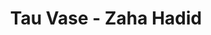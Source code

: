 ---
title: Tau Vase - Zaha Hadid
layout: entry
presentation: side-by-side
object:
  - id: ptl-25097
order: 421
menu: false
---